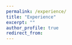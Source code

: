 ```yaml
---
permalink: /experience/
title: "Experience"
excerpt: ""
author_profile: true
redirect_from:
---
```

